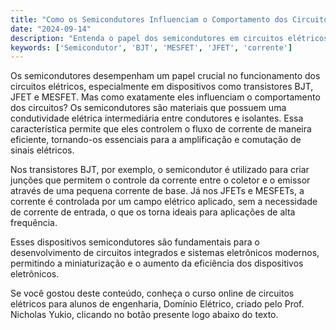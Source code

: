 ```yaml
---
title: "Como os Semicondutores Influenciam o Comportamento dos Circuitos Elétricos?"
date: "2024-09-14"
description: "Entenda o papel dos semicondutores em circuitos elétricos e como eles afetam o fluxo de corrente."
keywords: ['Semicondutor', 'BJT', 'MESFET', 'JFET', 'corrente']
---
```


Os semicondutores desempenham um papel crucial no funcionamento dos circuitos elétricos, especialmente em dispositivos como transistores BJT, JFET e MESFET. Mas como exatamente eles influenciam o comportamento dos circuitos? Os semicondutores são materiais que possuem uma condutividade elétrica intermediária entre condutores e isolantes. Essa característica permite que eles controlem o fluxo de corrente de maneira eficiente, tornando-os essenciais para a amplificação e comutação de sinais elétricos.

Nos transistores BJT, por exemplo, o semicondutor é utilizado para criar junções que permitem o controle da corrente entre o coletor e o emissor através de uma pequena corrente de base. Já nos JFETs e MESFETs, a corrente é controlada por um campo elétrico aplicado, sem a necessidade de corrente de entrada, o que os torna ideais para aplicações de alta frequência.

Esses dispositivos semicondutores são fundamentais para o desenvolvimento de circuitos integrados e sistemas eletrônicos modernos, permitindo a miniaturização e o aumento da eficiência dos dispositivos eletrônicos.

Se você gostou deste conteúdo, conheça o curso online de circuitos elétricos para alunos de engenharia, Domínio Elétrico, criado pelo Prof. Nicholas Yukio, clicando no botão presente logo abaixo do texto.